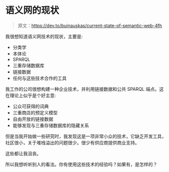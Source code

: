 # 语义网的现状

> 原文：<https://dev.to/buinauskas/current-state-of-semantic-web-4fh>

我很想知道语义网技术的现状，主要是:

*   分类学
*   本体论
*   SPARQL
*   三重存储数据库
*   链接数据
*   任何与这些技术合作的工具

我工作的公司很想构建一种企业技术，并利用链接数据和公共 SPARQL 端点。这在理论上似乎是个好主意:

*   公众可获得的词典
*   三重商店的预定义模型
*   自由开放的链接数据
*   能够发现与三重存储数据库的隐藏关系

但是当我开始做一些研究时，我发现这是一项非常小众的技术，它缺乏开发工具，社区很小，关于堆栈溢出的问题很少。很少有供应商提供商业支持。

这些都让我沮丧。

所以我想听听别人的看法。你有使用这些技术的经验吗？如果有，是怎样的？